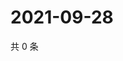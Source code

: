 # 2021-09-28

共 0 条

<!-- BEGIN WEIBO -->
<!-- 最后更新时间 Tue Sep 28 2021 13:12:45 GMT+0800 (China Standard Time) -->

<!-- END WEIBO -->
